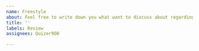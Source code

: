```yaml
---
name: Freestyle
about: Feel free to write down you what want to discuss about regarding the mod.
title: ''
labels: Review
assignees: Quizer9O8

---
```



